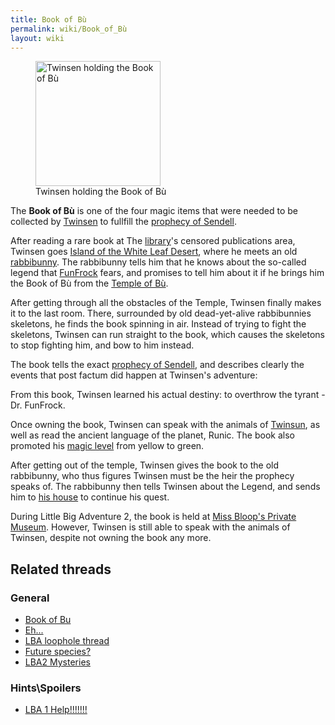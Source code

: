 ```yaml
---
title: Book of Bù
permalink: wiki/Book_of_Bù
layout: wiki
---
```


<figure>
<img src="Screenshot-lba1-movies-04_temple_of_bu-01.jpg"
title="Twinsen holding the Book of Bù" width="200" />
<figcaption>Twinsen holding the Book of Bù</figcaption>
</figure>

The **Book of Bù** is one of the four magic items that were needed to be
collected by [Twinsen](Twinsen "wikilink") to fullfill the [prophecy of
Sendell](prophecy_of_Sendell "wikilink").

After reading a rare book at The [library](library "wikilink")'s
censored publications area, Twinsen goes [Island of the White Leaf
Desert](Island_of_the_White_Leaf_Desert "wikilink"), where he meets an
old [rabbibunny](rabbibunny "wikilink"). The rabbibunny tells him that
he knows about the so-called legend that [FunFrock](FunFrock "wikilink")
fears, and promises to tell him about it if he brings him the Book of Bù
from the [Temple of Bù](Temple_of_Bù "wikilink").

After getting through all the obstacles of the Temple, Twinsen finally
makes it to the last room. There, surrounded by old dead-yet-alive
rabbibunnies skeletons, he finds the book spinning in air. Instead of
trying to fight the skeletons, Twinsen can run straight to the book,
which causes the skeletons to stop fighting him, and bow to him instead.

The book tells the exact [prophecy of
Sendell](prophecy_of_Sendell "wikilink"), and describes clearly the
events that post factum did happen at Twinsen's adventure:

From this book, Twinsen learned his actual destiny: to overthrow the
tyrant - Dr. FunFrock.

Once owning the book, Twinsen can speak with the animals of
[Twinsun](Twinsun "wikilink"), as well as read the ancient language of
the planet, Runic. The book also promoted his [magic
level](magic_ball "wikilink") from yellow to green.

After getting out of the temple, Twinsen gives the book to the old
rabbibunny, who thus figures Twinsen must be the heir the prophecy
speaks of. The rabbibunny then tells Twinsen about the Legend, and sends
him to [his house](Twinsen's_house "wikilink") to continue his quest.

During Little Big Adventure 2, the book is held at [Miss Bloop's Private
Museum](Miss_Bloop's_Private_Museum "wikilink"). However, Twinsen is
still able to speak with the animals of Twinsen, despite not owning the
book any more.

## Related threads

### General

- [Book of Bu](https://forum.magicball.net/showthread.php?t=8325)
- [Eh...](https://forum.magicball.net/showthread.php?t=7201)
- [LBA loophole
  thread](https://forum.magicball.net/showthread.php?t=6382)
- [Future species?](https://forum.magicball.net/showthread.php?t=6013)
- [LBA2 Mysteries](https://forum.magicball.net/showthread.php?t=5932)

### Hints\Spoilers

- [LBA 1 Help!!!!!!!](https://forum.magicball.net/showthread.php?t=1611)
